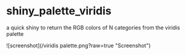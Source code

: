 # shiny_palette_viridis
a quick shiny to return the RGB colors of N categories from the viridis palette  

![screenshot](/viridis palette.png?raw=true "Screenshot")
